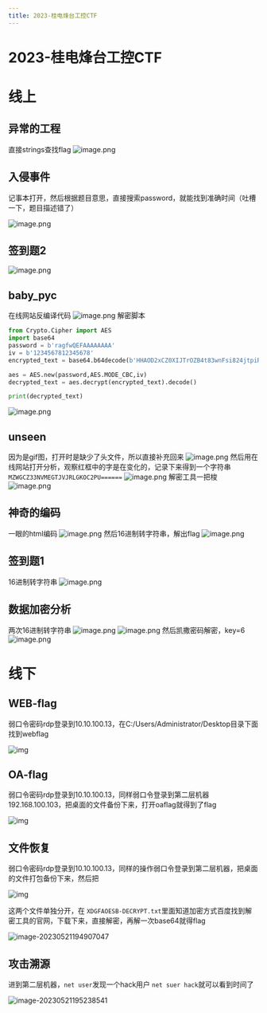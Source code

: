 ```yaml
---
title: 2023-桂电烽台工控CTF
---
```

# 2023-桂电烽台工控CTF

# 线上

## 异常的工程

直接strings查找flag
![image.png](https://cdn.a1pha.cn/img/1684550696238-07b3b497-9186-4811-9c83-7cd9a8b1ba93.png)

## 入侵事件

记事本打开，然后根据题目意思，直接搜索password，就能找到准确时间（吐槽一下，题目描述错了）

![image.png](https://cdn.a1pha.cn/img/1684551064820-6d906ec1-f71f-490a-9c34-6f4c6e042b47.png)

## 签到题2

![image.png](https://cdn.a1pha.cn/img/1684551177936-2d2b0c99-c0e8-41d6-9214-d1c675b84785.png)

## baby_pyc

在线网站反编译代码
![image.png](https://cdn.a1pha.cn/img/1684551204377-03223632-df9c-42ac-9745-28805d9635dc.png)
解密脚本

```python
from Crypto.Cipher import AES
import base64
password = b'ragfwQEFAAAAAAAA'
iv = b'1234567812345678'
encrypted_text = base64.b64decode(b'HHAOD2xCZ0XIJTrOZB4t83wnFsi824jtpiRXI1usbkQ=')

aes = AES.new(password,AES.MODE_CBC,iv)
decrypted_text = aes.decrypt(encrypted_text).decode()

print(decrypted_text)
```

![image.png](https://cdn.a1pha.cn/img/1684551624357-66ea44d0-96b6-4b79-9272-6efa6642c16a.png)

## unseen

因为是gif图，打开时是缺少了头文件，所以直接补充回来
![image.png](https://cdn.a1pha.cn/img/1684551718838-36679b7b-4483-4ab1-bda3-c1d74fe2698a.png)
然后用在线网站打开分析，观察红框中的字是在变化的，记录下来得到一个字符串 `MZWGCZ33NVMEGTJVJRLGKOC2PU======`
![image.png](https://cdn.a1pha.cn/img/1684554495326-2a053509-b0af-47ed-a4c7-4bd43860ff1c.png)
解密工具一把梭
![image.png](https://cdn.a1pha.cn/img/1684551880252-d5599e1c-d27e-4a66-9537-a1d43bc721de.png)

## 神奇的编码

一眼的html编码
![image.png](https://cdn.a1pha.cn/img/1684552009515-e9144d61-0b08-456e-83fb-4a50d1878a2d.png)
然后16进制转字符串，解出flag
![image.png](https://cdn.a1pha.cn//img/image.png)

## 签到题1

16进制转字符串
![image.png](https://cdn.a1pha.cn/img/1684552111030-61e7b40a-8902-40c8-a3ce-ff174a66264e.png)

## 数据加密分析

两次16进制转字符串
![image.png](https://cdn.a1pha.cn/img/1684552174494-949dc4b5-d09a-4e41-89c9-4a6cc6c3a794.png)
![image.png](https://cdn.a1pha.cn/img/1684552183693-963ca4dc-d55c-4e60-95b9-7a6f059c893a.png)
然后凯撒密码解密，key=6
![image.png](https://cdn.a1pha.cn/img/1684552294802-f6aa63ce-0b21-4152-a443-24d0c2f864a2.png)

# 线下

## WEB-flag

弱口令密码rdp登录到10.10.100.13，在C:/Users/Administrator/Desktop目录下面找到webflag

![img](https://cdn.a1pha.cn//img/20231203071232.png)

## OA-flag

弱口令密码rdp登录到10.10.100.13，同样弱口令登录到第二层机器192.168.100.103，把桌面的文件备份下来，打开oaflag就得到了flag

![img](https://cdn.a1pha.cn//img/20231203071033.png)

## 文件恢复

弱口令密码rdp登录到10.10.100.13，同样的操作弱口令登录到第二层机器，把桌面的文件打包备份下来，然后把

![img](https://cdn.a1pha.cn//img/20231203071145.png)

这两个文件单独分开，在 `XDGFAOESB-DECRYPT.txt`里面知道加密方式百度找到解密工具的官网，下载下来，直接解密，再解一次base64就得flag

![image-20230521194907047](https://cdn.a1pha.cn/img/image-20230521194907047.png)

## 攻击溯源

进到第二层机器，`net user`发现一个hack用户 `net suer hack`就可以看到时间了

![image-20230521195238541](https://cdn.a1pha.cn/img/image-20230521195238541.png)

